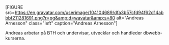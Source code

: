 [FIGURE src=https://en.gravatar.com/userimage/104104689/dfa3b57cfd94f62d14abbbf211281691.png?r=pg&amp;d=wavatar&amp;s=80 alt="Andreas Arnesson" class="left" caption="Andreas Arnesson"]

Andreas arbetar på BTH och undervisar, utvecklar och handleder dbwebb-kurserna.
